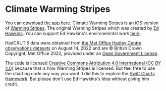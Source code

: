 # Climate Warming Stripes
You can [download the app here](https://apps.apple.com/us/app/climate-warming-stripes/id6443764171).
Climate Warming Stripes is an iOS version of [Warming Stripes](https://showyourstripes.info/l/globe). The original Warming Stripes which was created by [Ed Hawkins](http://www.met.reading.ac.uk/~ed/home/index.php). 
You can support Ed Hawkins's environemntal work [here](https://showyourstripes.info/support).

 HadCRUT.5 data were obtained from [the Met Office Hadley Centre observations datasets]( http://www.metoffice.gov.uk/hadobs/hadcrut5) on August 14, 2022 and are © British Crown Copyright, Met Office 2022, provided under an [Open Government License](http://www.nationalarchives.gov.uk/doc/open-government-licence/version/3/).

The code is licensed [Creative Commons Attribution 4.0 International (CC BY 4.0)](https://creativecommons.org/licenses/by/4.0/) because that is how Warming Stripes is licensed. But feel free to use the charting code any way you want. I did this to explore the [Swift Charts framework](https://developer.apple.com/documentation/charts). But please don't use Ed Hawkins's idea without giving him credit.
